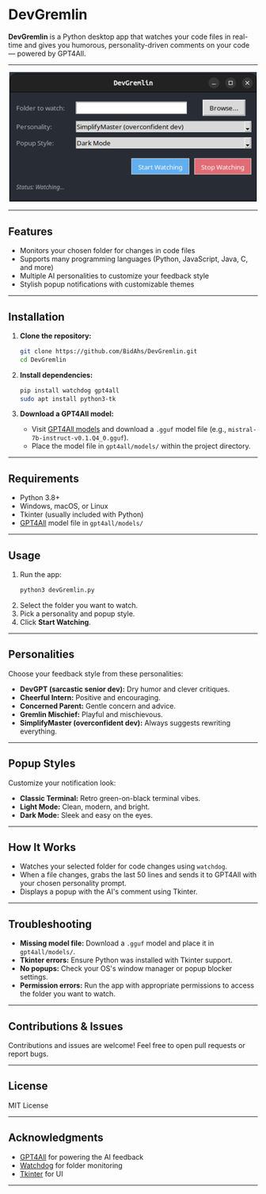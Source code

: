 # DevGremlin

**DevGremlin** is a Python desktop app that watches your code files in real-time and gives you humorous, personality-driven comments on your code — powered by GPT4All.

---

<p align="center">
  <img src="devGremlinUI.png" alt="DevGremlin UI" width="500"/>
</p>

---

## Features

- Monitors your chosen folder for changes in code files
- Supports many programming languages (Python, JavaScript, Java, C, and more)
- Multiple AI personalities to customize your feedback style
- Stylish popup notifications with customizable themes

---

## Installation

1. **Clone the repository:**
   ```bash
   git clone https://github.com/BidAhs/DevGremlin.git
   cd DevGremlin
   ```

2. **Install dependencies:**
   ```bash
   pip install watchdog gpt4all
   sudo apt install python3-tk
   ```

3. **Download a GPT4All model:**
   - Visit [GPT4All models](https://github.com/nomic-ai/gpt4all) and download a `.gguf` model file (e.g., `mistral-7b-instruct-v0.1.Q4_0.gguf`).
   - Place the model file in `gpt4all/models/` within the project directory.

---

## Requirements

- Python 3.8+
- Windows, macOS, or Linux
- Tkinter (usually included with Python)
- [GPT4All](https://github.com/nomic-ai/gpt4all) model file in `gpt4all/models/`

---

## Usage

1. Run the app:
   ```bash
   python3 devGremlin.py
   ```
2. Select the folder you want to watch.
3. Pick a personality and popup style.
4. Click **Start Watching**.

---

## Personalities

Choose your feedback style from these personalities:

- **DevGPT (sarcastic senior dev):** Dry humor and clever critiques.
- **Cheerful Intern:** Positive and encouraging.
- **Concerned Parent:** Gentle concern and advice.
- **Gremlin Mischief:** Playful and mischievous.
- **SimplifyMaster (overconfident dev):** Always suggests rewriting everything.

---

## Popup Styles

Customize your notification look:

- **Classic Terminal:** Retro green-on-black terminal vibes.
- **Light Mode:** Clean, modern, and bright.
- **Dark Mode:** Sleek and easy on the eyes.

---

## How It Works

- Watches your selected folder for code changes using `watchdog`.
- When a file changes, grabs the last 50 lines and sends it to GPT4All with your chosen personality prompt.
- Displays a popup with the AI's comment using Tkinter.

---

## Troubleshooting

- **Missing model file:** Download a `.gguf` model and place it in `gpt4all/models/`.
- **Tkinter errors:** Ensure Python was installed with Tkinter support.
- **No popups:** Check your OS's window manager or popup blocker settings.
- **Permission errors:** Run the app with appropriate permissions to access the folder you want to watch.

---

## Contributions & Issues

Contributions and issues are welcome! Feel free to open pull requests or report bugs.

---

## License

MIT License

---

## Acknowledgments

- [GPT4All](https://github.com/nomic-ai/gpt4all) for powering the AI feedback  
- [Watchdog](https://pypi.org/project/watchdog/) for folder monitoring  
- [Tkinter](https://docs.python.org/3/library/tkinter.html) for UI

---

